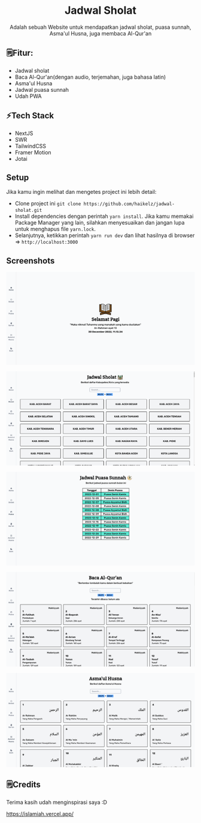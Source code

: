 <div align="center">
  <h1>Jadwal Sholat</h1> 
  <p>Adalah sebuah Website untuk mendapatkan jadwal sholat, puasa sunnah, Asma'ul Husna, juga membaca Al-Qur'an</p>
</div>

## 🗒Fitur:

- Jadwal sholat
- Baca Al-Qur'an(dengan audio, terjemahan, juga bahasa latin)
- Asma'ul Husna
- Jadwal puasa sunnah
- Udah PWA

## ⚡Tech Stack

- NextJS
- SWR
- TailwindCSS
- Framer Motion
- Jotai

## Setup

Jika kamu ingin melihat dan mengetes project ini lebih detail:

- Clone project ini `git clone https://github.com/haikelz/jadwal-sholat.git`
- Install dependencies dengan perintah `yarn install`. Jika kamu memakai Package Manager yang lain, silahkan menyesuaikan dan jangan lupa untuk menghapus file `yarn.lock`.
- Selanjutnya, ketikkan perintah `yarn run dev` dan lihat hasilnya di browser => `http://localhost:3000`

## Screenshots

![home](/public/docs/home.png)

![jadwal sholat](/public/docs/jadwal-sholat.png)

![puasa sunnah](/public/docs/puasa-sunnah.png)

![quran](/public/docs/quran.png)

![asmaul husna](/public/docs/asmaul-husna.png)

## 🗒️Credits

Terima kasih udah menginspirasi saya :D

https://islamiah.vercel.app/
